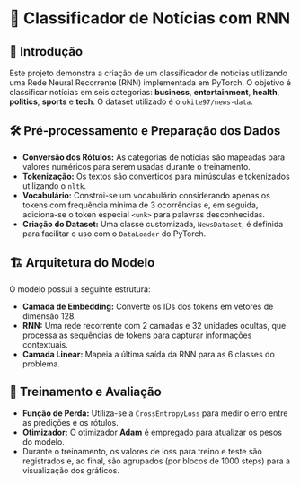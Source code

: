 # 📰 Classificador de Notícias com RNN

## 📢 Introdução
Este projeto demonstra a criação de um classificador de notícias utilizando uma Rede Neural Recorrente (RNN) implementada em PyTorch. O objetivo é classificar notícias em seis categorias: **business**, **entertainment**, **health**, **politics**, **sports** e **tech**. O dataset utilizado é o `okite97/news-data`.

## 🛠️ Pré-processamento e Preparação dos Dados
- **Conversão dos Rótulos:** As categorias de notícias são mapeadas para valores numéricos para serem usadas durante o treinamento.
- **Tokenização:** Os textos são convertidos para minúsculas e tokenizados utilizando o `nltk`.
- **Vocabulário:** Constrói-se um vocabulário considerando apenas os tokens com frequência mínima de 3 ocorrências e, em seguida, adiciona-se o token especial `<unk>` para palavras desconhecidas.
- **Criação do Dataset:** Uma classe customizada, `NewsDataset`, é definida para facilitar o uso com o `DataLoader` do PyTorch.

## 🏗️ Arquitetura do Modelo
O modelo possui a seguinte estrutura:
- **Camada de Embedding:** Converte os IDs dos tokens em vetores de dimensão 128.
- **RNN:** Uma rede recorrente com 2 camadas e 32 unidades ocultas, que processa as sequências de tokens para capturar informações contextuais.
- **Camada Linear:** Mapeia a última saída da RNN para as 6 classes do problema.

## 🔄 Treinamento e Avaliação
- **Função de Perda:** Utiliza-se a `CrossEntropyLoss` para medir o erro entre as predições e os rótulos.
- **Otimizador:** O otimizador **Adam** é empregado para atualizar os pesos do modelo.
- Durante o treinamento, os valores de loss para treino e teste são registrados e, ao final, são agrupados (por blocos de 1000 steps) para a visualização dos gráficos.